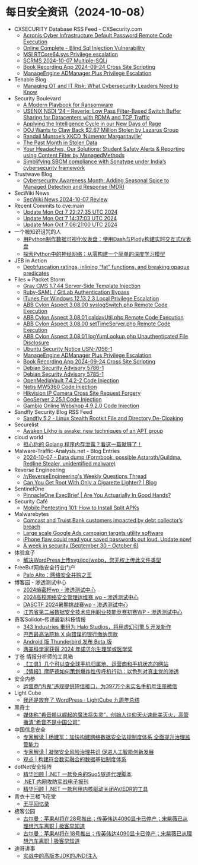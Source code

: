 # 每日安全资讯（2024-10-08）

- CXSECURITY Database RSS Feed - CXSecurity.com
  - [Acronis Cyber Infrastructure Default Password Remote Code Execution](https://cxsecurity.com/issue/WLB-2024100017)
  - [Online Complete - Blind Sql Injection Vulnerability](https://cxsecurity.com/issue/WLB-2024100016)
  - [MSI RTCore64.sys Privilege escalation](https://cxsecurity.com/issue/WLB-2024100015)
  - [SCRMS 2024-10-07 Multiple-SQLi](https://cxsecurity.com/issue/WLB-2024100014)
  - [Book Recording App 2024-09-24 Cross Site Scripting](https://cxsecurity.com/issue/WLB-2024100013)
  - [ManageEngine ADManager Plus Privilege Escalation](https://cxsecurity.com/issue/WLB-2024100012)
- Tenable Blog
  - [Managing OT and IT Risk: What Cybersecurity Leaders Need to Know](https://www.tenable.com/blog/managing-ot-and-it-risk-what-cybersecurity-leaders-need-to-know)
- Security Boulevard
  - [A Modern Playbook for Ransomware](https://securityboulevard.com/2024/10/a-modern-playbook-for-ransomware/)
  - [USENIX NSDI ’24 – Reverie: Low Pass Filter-Based Switch Buffer Sharing for Datacenters with RDMA and TCP Traffic](https://securityboulevard.com/2024/10/usenix-nsdi-24-reverie-low-pass-filter-based-switch-buffer-sharing-for-datacenters-with-rdma-and-tcp-traffic/)
  - [Applying the Intelligence Cycle in our New Days of Rage](https://securityboulevard.com/2024/10/applying-the-intelligence-cycle-in-our-new-days-of-rage/)
  - [DOJ Wants to Claw Back $2.67 Million Stolen by Lazarus Group](https://securityboulevard.com/2024/10/doj-wants-to-claw-back-2-67-million-stolen-by-lazarus-group/)
  - [Randall Munroe’s XKCD ‘Númenor Margaritaville’](https://securityboulevard.com/2024/10/randall-munroes-xkcd-numenor-margaritaville-2/)
  - [The Past Month in Stolen Data](https://securityboulevard.com/2024/10/the-past-month-in-stolen-data/)
  - [Your Headaches, Our Solutions: Student Safety Alerts & Reporting using Content Filter by ManagedMethods](https://securityboulevard.com/2024/10/your-headaches-our-solutions-student-safety-alerts-reporting-using-content-filter-by-managedmethods/)
  - [Simplifying SBOM compliance with Sonatype under India’s cybersecurity framework](https://securityboulevard.com/2024/10/simplifying-sbom-compliance-with-sonatype-under-indias-cybersecurity-framework/)
- Trustwave Blog
  - [Cybersecurity Awareness Month: Adding Seasonal Spice to Managed Detection and Response (MDR)](https://www.trustwave.com/en-us/resources/blogs/trustwave-blog/cybersecurity-awareness-month-adding-seasonal-spice-to-managed-detection-and-response-mdr/)
- SecWiki News
  - [SecWiki News 2024-10-07 Review](http://www.sec-wiki.com/?2024-10-07)
- Recent Commits to cve:main
  - [Update Mon Oct  7 22:27:35 UTC 2024](https://github.com/trickest/cve/commit/3316587f796b3528ae02ad4d1e37aa65e2c928c5)
  - [Update Mon Oct  7 14:37:03 UTC 2024](https://github.com/trickest/cve/commit/67c065d1afe7088ed6945d43a539e12427844383)
  - [Update Mon Oct  7 06:21:00 UTC 2024](https://github.com/trickest/cve/commit/847b74b0fe5c4c2161f4e4b1a59aa3dc881605fd)
- 一个被知识诅咒的人
  - [用Python制作数据可视化仪表盘：使用Dash与Plotly构建实时交互式仪表盘](https://blog.csdn.net/nokiaguy/article/details/142714119)
  - [探索Python中的神经网络：从零构建一个简单的深度学习模型](https://blog.csdn.net/nokiaguy/article/details/142714825)
- JEB in Action
  - [Deobfuscation ratings, inlining “fat” functions, and breaking opaque predicates](https://www.pnfsoftware.com/blog/deobfuscation-ratings-inlining-fat-functions-and-breaking-opaque-predicates/)
- Files ≈ Packet Storm
  - [Grav CMS 1.7.44 Server-Side Template Injection](https://packetstormsecurity.com/files/182033/GenGravSSTIExploit-main.zip)
  - [Ruby-SAML / GitLab Authentication Bypass](https://packetstormsecurity.com/files/182032/CVE-2024-45409-main.zip)
  - [iTunes For Windows 12.13.2.3 Local Privilege Escalation](https://packetstormsecurity.com/files/182031/CVE-2024-44193-main.zip)
  - [ABB Cylon Aspect 3.08.00 syslogSwitch.php Remote Code Execution](https://packetstormsecurity.com/files/182030/ZSL-2024-5835.txt)
  - [ABB Cylon Aspect 3.08.01 caldavUtil.php Remote Code Execution](https://packetstormsecurity.com/files/182029/ZSL-2024-5834.txt)
  - [ABB Cylon Aspect 3.08.00 setTimeServer.php Remote Code Execution](https://packetstormsecurity.com/files/182028/ZSL-2024-5833.txt)
  - [ABB Cylon Aspect 3.08.01 logYumLookup.php Unauthenticated File Disclosure](https://packetstormsecurity.com/files/182027/ZSL-2024-5832.txt)
  - [Ubuntu Security Notice USN-7056-1](https://packetstormsecurity.com/files/182026/USN-7056-1.txt)
  - [ManageEngine ADManager Plus Privilege Escalation](https://packetstormsecurity.com/files/182025/meadmp-escalate.txt)
  - [Book Recording App 2024-09-24 Cross Site Scripting](https://packetstormsecurity.com/files/182024/bra20240924-xss.txt)
  - [Debian Security Advisory 5786-1](https://packetstormsecurity.com/files/182023/dsa-5786-1.txt)
  - [Debian Security Advisory 5785-1](https://packetstormsecurity.com/files/182022/dsa-5785-1.txt)
  - [OpenMediaVault 7.4.2-2 Code Injection](https://packetstormsecurity.com/files/182021/openmediavault7422-exec.txt)
  - [Netis MW5360 Code Injection](https://packetstormsecurity.com/files/182020/netismw5460-exec.txt)
  - [Hikvision IP Camera Cross Site Request Forgery](https://packetstormsecurity.com/files/182019/hikvisionipcamera-xsrf.txt)
  - [GeoServer 2.25.1 Code Injection](https://packetstormsecurity.com/files/182018/geoserver2251-exec.txt)
  - [Gambio Online Webshop 4.9.2.0 Code Injection](https://packetstormsecurity.com/files/182017/gow4920-exec.txt)
- Sandfly Security Blog RSS Feed
  - [Sandfly 5.2 - Linux Stealth Rootkit File and Directory De-Cloaking](https://sandflysecurity.com/about-us/news/sandfly-5-2-linux-stealth-rootkit-file-and-directory-de-cloaking/)
- Securelist
  - [Awaken Likho is awake: new techniques of an APT group](https://securelist.com/awaken-likho-apt-new-implant-campaign/114101/)
- cloud world
  - [担心你的 Golang 程序内存泄露？看这一篇就够了！](https://cloudsjhan.github.io/2024/10/07/%E6%8B%85%E5%BF%83%E4%BD%A0%E7%9A%84-Golang-%E7%A8%8B%E5%BA%8F%E5%86%85%E5%AD%98%E6%B3%84%E9%9C%B2%EF%BC%9F%E7%9C%8B%E8%BF%99%E4%B8%80%E7%AF%87%E5%B0%B1%E5%A4%9F%E4%BA%86%EF%BC%81/)
- Malware-Traffic-Analysis.net - Blog Entries
  - [2024-10-07 - Data dump (Formbook, possible Astaroth/Guildma, Redline Stealer, unidentified malware)](https://www.malware-traffic-analysis.net/2024/10/07/index.html)
- Reverse Engineering
  - [/r/ReverseEngineering's Weekly Questions Thread](https://www.reddit.com/r/ReverseEngineering/comments/1fy1nuu/rreverseengineerings_weekly_questions_thread/)
  - [Can You Get Root With Only a Cigarette Lighter? | Blog](https://www.reddit.com/r/ReverseEngineering/comments/1fycssx/can_you_get_root_with_only_a_cigarette_lighter/)
- SentinelOne
  - [PinnacleOne ExecBrief | Are You Actuarially In Good Hands?](https://www.sentinelone.com/blog/pinnacleone-execbrief-are-you-actuarially-in-good-hands/)
- Security Café
  - [Mobile Pentesting 101: How to Install Split APKs](https://securitycafe.ro/2024/10/07/mobile-pentesting-101-how-to-install-split-apks/)
- Malwarebytes
  - [Comcast and Truist Bank customers impacted by debt collector&#8217;s breach](https://www.malwarebytes.com/blog/news/2024/10/comcast-and-truist-bank-customers-impacted-by-debt-collectors-breach)
  - [Large scale Google Ads campaign targets utility software](https://www.malwarebytes.com/blog/cybercrime/2024/10/large-scale-google-ads-campaign-targets-utility-software)
  - [iPhone flaw could read your saved passwords out loud. Update now!](https://www.malwarebytes.com/blog/news/2024/10/iphone-flaw-could-read-your-saved-passwords-out-loud-update-now)
  - [A week in security (September 30 &#8211; October 6)](https://www.malwarebytes.com/blog/news/2024/10/a-week-in-security-september-30-october-6-2)
- 体验盒子
  - [解决WordPress上传svg/ico/webp，您无权上传此文件类型](https://www.uedbox.com/post/69734/)
- FreeBuf网络安全行业门户
  - [Palo Alto：网络安全并购之王](https://www.freebuf.com/articles/neopoints/412202.html)
- 博客园 - 渗透测试中心
  - [2024熵密杯wp - 渗透测试中心](https://www.cnblogs.com/backlion/p/18449890)
  - [2024高校网络安全管理运维赛 wp - 渗透测试中心](https://www.cnblogs.com/backlion/p/18449889)
  - [DASCTF 2024暑期挑战赛wp - 渗透测试中心](https://www.cnblogs.com/backlion/p/18449770)
  - [江苏省第二届数据安全技术应用职业技能竞赛初赛WP - 渗透测试中心](https://www.cnblogs.com/backlion/p/18449768)
- 奇客Solidot–传递最新科技情报
  - [343 Industries 重组为 Halo Studios，将用虚幻引擎 5 开发新作](https://www.solidot.org/story?sid=79418)
  - [巴西最高法院称 X 向错误的银行缴纳罚款](https://www.solidot.org/story?sid=79417)
  - [Android 版 Thunderbird 发布 Beta 版](https://www.solidot.org/story?sid=79416)
  - [两美科学家获得 2024 年诺贝尔生理学或医学奖](https://www.solidot.org/story?sid=79415)
- 丁爸 情报分析师的工具箱
  - [【工具】几个可以查全球手机归属地、运营商和手机状态的网站](https://mp.weixin.qq.com/s?__biz=MzI2MTE0NTE3Mw==&mid=2651146651&idx=1&sn=67e13710cbb279a26a56018e86707c1f&chksm=f1af3ea1c6d8b7b7267381000df9fe79c7932e138df3983eff16e45bbedc2496a7257a769cb1&scene=58&subscene=0#rd)
  - [【情报】摩萨德如何策划爆炸性传呼机行动：以色列对真主党的渗透](https://mp.weixin.qq.com/s?__biz=MzI2MTE0NTE3Mw==&mid=2651146651&idx=2&sn=885a53677e004a6729e6a96115938ce8&chksm=f1af3ea1c6d8b7b797bf6bedd3d9549e3063610dd42e875dd07aa2ed86bcd756416a39678cfd&scene=58&subscene=0#rd)
- 安全内参
  - [运营商“内鬼”违规提供短信接口，为397万个未实名手机号注册微信](https://mp.weixin.qq.com/s?__biz=MzI4NDY2MDMwMw==&mid=2247512735&idx=1&sn=52075aee0e04caffea2b63e20b8c3153&chksm=ebfaf5bfdc8d7ca92f93f905fb91d795d95db3591ae5b8733915522286b5ff8f9d490f8deac7&scene=58&subscene=0#rd)
- Light Cube
  - [我还是放弃了 WordPress · LightCube 九周年总结](https://github.red/lightcube-9th/)
- 黑奇士
  - [媒体称“希音赖以崛起的魔法将失灵”，创始人许仰天火速赴美灭火，高管撇清“希音不是中国公司”](https://mp.weixin.qq.com/s?__biz=MzI5ODYwNTE4Nw==&mid=2247488543&idx=1&sn=2ac48aba89714ac86859592e7f07d917&chksm=eca21bf3dbd592e58eef5caa58527dc243af929e99dc4e2c641aa4507c3cb815c87108b07ae2&scene=58&subscene=0#rd)
- 中国信息安全
  - [专家解读 | 杨建军：加快构建网络数据安全法规制度体系 全面提升治理监管能力](https://mp.weixin.qq.com/s?__biz=MzA5MzE5MDAzOA==&mid=2664226718&idx=1&sn=3444f996eaa94327a3f83008a405e720&chksm=8b59dd67bc2e5471fad5364a579ecfb9d98e3410a802770d6588dbb45d143a4016b55604ea9f&scene=58&subscene=0#rd)
  - [专家解读 | 凝聚安全风险治理共识 促进人工智能创新发展](https://mp.weixin.qq.com/s?__biz=MzA5MzE5MDAzOA==&mid=2664226718&idx=2&sn=8b2575f6d81233965c3600429701c891&chksm=8b59dd67bc2e54713391125ebdb81bd6effcdfa5301a76887c1bfe287fe471e35e5a84561493&scene=58&subscene=0#rd)
  - [观点 | 构建符合数实融合的数据基础制度体系](https://mp.weixin.qq.com/s?__biz=MzA5MzE5MDAzOA==&mid=2664226718&idx=3&sn=51a373ac5c15939a43701195f2cb1ce7&chksm=8b59dd67bc2e54710b733632ed6a015db8fcdd84a5af2884a1eaa43a37cbd3c58d3fb00ac81b&scene=58&subscene=0#rd)
- dotNet安全矩阵
  - [精华回顾 | .NET 一款免杀的Suo5隧道代理脚本](https://mp.weixin.qq.com/s?__biz=MzUyOTc3NTQ5MA==&mid=2247495835&idx=1&sn=768db860edcd8eb96e074f72ed67409f&chksm=fa595e76cd2ed760006c2a4ad3624205c52f0b0367766dc7df304a89b744293065e5e382b5e2&scene=58&subscene=0#rd)
  - [.NET 内网攻防实战电子报刊](https://mp.weixin.qq.com/s?__biz=MzUyOTc3NTQ5MA==&mid=2247495835&idx=2&sn=19dcd0779fcdd90f8a270029a0fa7e68&chksm=fa595e76cd2ed760b691af194b7a271b7b9212aabf07bfe1f4fcc0961c9984640fcf7dcb68a8&scene=58&subscene=0#rd)
  - [精华回顾 | .NET 一款利用内核驱动关闭AV/EDR的工具](https://mp.weixin.qq.com/s?__biz=MzUyOTc3NTQ5MA==&mid=2247495835&idx=3&sn=98ec658e334579afa0fe07c9245e8bde&chksm=fa595e76cd2ed760e04c1b7a08feafb56ec9a7b8d8956bc1ca44d833959a4d1750127a9ceffa&scene=58&subscene=0#rd)
- 青衣十三楼飞花堂
  - [王平回忆录](https://mp.weixin.qq.com/s?__biz=MzUzMjQyMDE3Ng==&mid=2247487661&idx=1&sn=20da91ea965ca5456dee52d47ff7aa90&chksm=fab2d392cdc55a84d41dcea82632e6f965f681276732fcec81f0b66901aa4c5782f0c411349a&scene=58&subscene=0#rd)
- 极客公园
  - [古尔曼：苹果AI将在28号推出；传英伟达4090显卡已停产；宋紫薇已从理想汽车离职 | 极客早知道](https://mp.weixin.qq.com/s?__biz=MTMwNDMwODQ0MQ==&mid=2653056428&idx=1&sn=ce32f6a3f388c860bf2a223cdc523d00&chksm=7e57101a4920990cb3a5412c2cfa2e6c202daac76c97eb602cab6cf3624bf2b0cd2d1e0ac8e4&scene=58&subscene=0#rd)
  - [古尔曼：苹果AI将在18号推出；传英伟达4090显卡已停产；宋紫薇已从理想汽车离职 | 极客早知道](https://mp.weixin.qq.com/s?__biz=MTMwNDMwODQ0MQ==&mid=2653056428&idx=1&sn=ce32f6a3f388c860bf2a223cdc523d00&chksm=7e57101a4920990ce6787b9eabc25968aa2daac76c97eb602cab6cf3624bf2b0cd2d1e0ac8e4&scene=58&subscene=0#rd)
- 迪哥讲事
  - [实战中的高版本JDK的JNDI注入](https://mp.weixin.qq.com/s?__biz=MzIzMTIzNTM0MA==&mid=2247496033&idx=1&sn=a0f82dcdc1c6d7b25c611d7c4dea8fee&chksm=e8a5fb02dfd27214cb6e5e77bc807a67cd2f98bf16392a62e3e9d5238eb43e69c0ce8dc1e44e&scene=58&subscene=0#rd)

